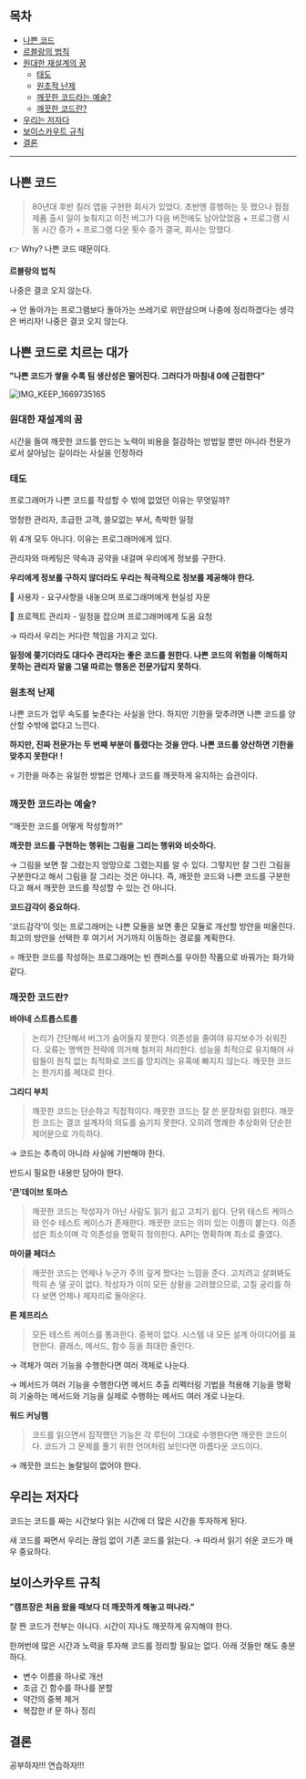 ## 목차
- [나쁜 코드](#나쁜-코드) 
- [르블랑의 법칙](#나쁜-코드로-치르는-대가)
- [원대한 재설계의 꿈](#원대한-재설계의-꿈)
    - [태도](#태도)
    - [원초적 난제](#원초적-난제)
    - [깨끗한 코드라는 예술?](#깨끗한-코드라는-예술)
    - [깨끗한 코드란?](#깨끗한-코드란)
- [우리는 저자다](#우리는-저자다)
- [보이스카우트 규칙](#보이스카우트-규칙)
- [결론](#결론)

---

## 나쁜 코드

> 80년대 후반 킬러 앱을 구현한 회사가 있었다.
초반엔 흥행하는 듯 했으나 점점 제품 출시 일이 늦춰지고 이전 버그가 다음 버전에도 남아았었음 + 프로그램 시동 시간 증가 + 프로그램 다운 횟수 증가
결국, 회사는 망했다.
> 

👉 Why? 나쁜 코드 때문이다.

**르블랑의 법칙**

나중은 결코 오지 않는다.

→ 안 돌아가는 프로그램보다 돌아가는 쓰레기로 위안삼으며 나중에 정리하겠다는 생각은 버리자! 나중은 결코 오지 않는다. 

## 나쁜 코드로 치르는 대가

**”나쁜 코드가 쌓을 수록 팀 생산성은 떨어진다. 그러다가 마침내 0에 근접한다”**

![IMG_KEEP_1669735165](https://user-images.githubusercontent.com/48826098/204582975-b2348e7c-2799-4895-93d1-a3b04164c6b6.jpg)

### 원대한 재설계의 꿈

시간을 들여 깨끗한 코드를 만드는 노력이 비용을 절감하는 방법일 뿐만 아니라 전문가로서 살아남는 길이라는 사실을 인정하라

### 태도

프로그래머가 나쁜 코드를 작성할 수 밖에 없었던 이유는 무엇일까? 

멍청한 관리자, 조급한 고객, 쓸모없는 부서, 촉박한 일정

위 4개 모두 아니다. 이유는 프로그래머에게 있다.

관리자와 마케팅은 약속과 공약을 내걸며 우리에게 정보를 구한다. 

**우리에게 정보를 구하지 않더라도 우리는 적극적으로 정보를 제공해야 한다.**

👨 사용자 - 요구사항을 내놓으며 프로그래머에게 현실성 자문

👨 프로젝트 관리자 - 일정을 잡으며 프로그래머에게 도움 요청

→ 따라서 우리는 커다란 책임을 가지고 있다.

**일정에 쫒기더라도 대다수 관리자는 좋은 코드를 원한다. 나쁜 코드의 위험을 이해하지 못하는 관리자 말을 그댈 따르는 행동은 전문가답지 못하다.**

### 원초적 난제

나쁜 코드가 업무 속도를 늦춘다는 사실을 안다. 하지만 기한을 맞추려면 나쁜 코드를 양산할 수밖에 없다고 느낀다. 

**하지만, 진짜 전문가는 두 번째 부분이 틀렸다는 것을 안다. 나쁜 코드를 양산하면 기한을 맞추지 못한다! !**

⭐ 기한을 마추는 유일한 방법은 언제나 코드를 깨끗하게 유지하는 습관이다.

### 깨끗한 코드라는 예술?

“깨끗한 코드를 어떻게 작성할까?”

**깨끗한 코드를 구현하는 행위는 그림을 그리는 행위와 비슷하다.**

→ 그림을 보면 잘 그렸는지 엉망으로 그렸는지를 알 수 있다. 그렇지만 잘 그린 그림을 구분한다고 해서 그림을 잘 그리는 것은 아니다. 
즉, 깨끗한 코드와 나쁜 코드를 구분한다고 해서 깨끗한 코드를 작성할 수 있는 건 아니다. 

**코드감각이 중요하다.**

‘코드감각’이 잇는 프로그래머는 나쁜 모듈을 보면 좋은 모듈로 개선할 방안을 떠올린다. 최고의 방안을 선택한 후 여기서 거기까지 이동하는 경로를 계획한다. 

⭐ 깨끗한 코드를 작성하는 프로그래머는 빈 캔퍼스를 우아한 작품으로 바꿔가는 화가와 같다.

### 깨끗한 코드란?

**바야네 스트롭스트룹**

> 논리가 간단해서 버그가 숨어들지 못한다.
의존성을 줄여야 유지보수가 쉬워진다.
오류는 명백한 전략에 의거해 철저히 처리한다.
성능을 최적으로 유지해야 사람들이 원칙 없는 최적화로 코드를 망치려는 유혹에 빠지지 않는다.
깨끗한 코드는 한가지를 제대로 한다.
> 

**그리디 부치**

> 깨끗한 코드는 단순하고 직접적이다. 
깨끗한 코드는 잘 쓴 문장처럼 읽힌다. 
깨끗한 코드는 결코 설계자의 의도를 숨기지 못한다. 
오히려 명쾌한 추상화와 단순한 제어문으로 가득하다.
> 

→ 코드는 추측이 아니라 사실에 기반해야 한다. 

반드시 필요한 내용만 담아야 한다.

**’큰’데이브 토마스**

> 깨끗한 코드는 작성자가 아닌 사람도 읽기 쉽고 고치기 쉽다.
단위 테스트 케이스와 인수 테스트 케이스가 존재한다.
깨끗한 코드는 의미 있는 이름이 붙는다.
의존성은 최소이며 각 의존성을 명확히 정의한다. 
API는 명확하며 최소로 줄였다.
> 

**마이클 페더스**

> 깨끗한 코드는 언제나 누군가 주의 깊게 짰다는 느낌을 준다.
고치려고 살펴봐도 딱히 손 댈 곳이 없다.
작성자가 이미 모든 상황을 고려했으므로, 고칠 궁리를 하다 보면 언제나 제자리로 돌아온다.
> 

**론 제프리스**

> 모든 테스트 케이스를 통과한다.
중복이 없다.
시스템 내 모든 설계 아이디어를 표현한다.
클래스, 메서드, 함수 등을 최대한 줄인다.
> 

→ 객체가 여러 기능을 수행한다면 여러 객체로 나눈다. 

→ 메서드가 여러 기능을 수행한다면 메서드 추출 리펙터링 기법을 적용해 기능을 명확히 기술하는 메서드와 기능을 실제로 수행하는 메서드 여러 개로 나눈다.

**워드 커닝햄**

> 코드를 읽으면서 짐작했던 기능은 각 루틴이 그대로 수행한다면 깨끗한 코드이다.
코드가 그 문제를 풀기 위한 언어처럼 보인다면 아름다운 코드이다.
> 

→ 깨끗한 코드는 놀랄일이 없어야 한다.

## 우리는 저자다

코드는 코드를 짜는 시간보다 읽는 시간에 더 많은 시간을 투자하게 된다.

새 코드를 짜면서 우리는 끊임 없이 기존 코드를 읽는다. → 따라서 읽기 쉬운 코드가 매우 중요하다.

## 보이스카우트 규칙

**”캠프장은 처음 왔을 때보다 더 깨끗하게 해놓고 떠나라.”**

잘 짠 코드가 전부는 아니다. 시간이 지나도 깨끗하게 유지해야 한다. 

한꺼번에 많은 시간과 노력을 투자해 코드를 정리할 필요는 없다. 아래 것들만 해도 충분하다.

- 변수 이름을 하나로 개선
- 조금 긴 함수를 하나를 분할
- 약간의 중복 제거
- 복잡한 if 문 하나 정리

## 결론

공부하자!!! 연습하자!!!
